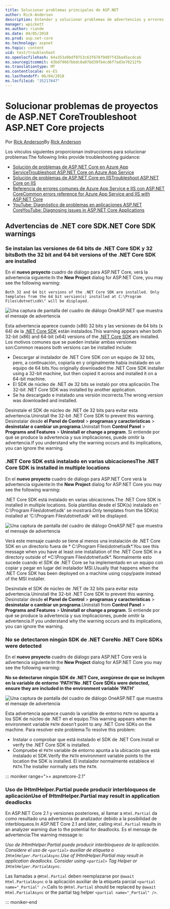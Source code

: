```yaml
---
title: Solucionar problemas principales de ASP.NET
author: Rick-Anderson
description: Entender y solucionar problemas de advertencias y errores con los proyectos de ASP.NET Core.
manager: wpickett
ms.author: riande
ms.date: 04/05/2018
ms.prod: asp.net-core
ms.technology: aspnet
ms.topic: content
uid: test/troubleshoot
ms.openlocfilehash: 64a353a9bdf0753c63f676f9d07f42ba45acdcab
ms.sourcegitcommit: 43bd79667bbdc8a07bd39fb4cd6f7ad3e70212fb
ms.translationtype: MT
ms.contentlocale: es-ES
ms.lasthandoff: 06/04/2018
ms.locfileid: "35217647"
---
```

# <a name="troubleshoot-aspnet-core-projects"></a><span data-ttu-id="1a525-103">Solucionar problemas de proyectos de ASP.NET Core</span><span class="sxs-lookup"><span data-stu-id="1a525-103">Troubleshoot ASP.NET Core projects</span></span>

<span data-ttu-id="1a525-104">Por [Rick Anderson](https://twitter.com/RickAndMSFT)</span><span class="sxs-lookup"><span data-stu-id="1a525-104">By [Rick Anderson](https://twitter.com/RickAndMSFT)</span></span>

<span data-ttu-id="1a525-105">Los vínculos siguientes proporcionan instrucciones para solucionar problemas:</span><span class="sxs-lookup"><span data-stu-id="1a525-105">The following links provide troubleshooting guidance:</span></span>

* [<span data-ttu-id="1a525-106">Solución de problemas de ASP.NET Core en Azure App Service</span><span class="sxs-lookup"><span data-stu-id="1a525-106">Troubleshoot ASP.NET Core on Azure App Service</span></span>](xref:host-and-deploy/azure-apps/troubleshoot)
* [<span data-ttu-id="1a525-107">Solución de problemas de ASP.NET Core en IIS</span><span class="sxs-lookup"><span data-stu-id="1a525-107">Troubleshoot ASP.NET Core on IIS</span></span>](xref:host-and-deploy/iis/troubleshoot)
* [<span data-ttu-id="1a525-108">Referencia de errores comunes de Azure App Service e IIS con ASP.NET Core</span><span class="sxs-lookup"><span data-stu-id="1a525-108">Common errors reference for Azure App Service and IIS with ASP.NET Core</span></span>](xref:host-and-deploy/azure-iis-errors-reference)
* [<span data-ttu-id="1a525-109">YouTube: Diagnóstico de problemas en aplicaciones ASP.NET Core</span><span class="sxs-lookup"><span data-stu-id="1a525-109">YouTube: Diagnosing issues in ASP.NET Core Applications</span></span>](https://www.youtube.com/watch?v=RYI0DHoIVaA)

<a name="sdk"></a>
## <a name="net-core-sdk-warnings"></a><span data-ttu-id="1a525-110">Advertencias de .NET core SDK</span><span class="sxs-lookup"><span data-stu-id="1a525-110">.NET Core SDK warnings</span></span>

### <a name="both-the-32-bit-and-64-bit-versions-of-the-net-core-sdk-are-installed"></a><span data-ttu-id="1a525-111">Se instalan las versiones de 64 bits de .NET Core SDK y 32 bits</span><span class="sxs-lookup"><span data-stu-id="1a525-111">Both the 32 bit and 64 bit versions of the .NET Core SDK are installed</span></span>
<span data-ttu-id="1a525-112">En el **nuevo proyecto** cuadro de diálogo para ASP.NET Core, verá la advertencia siguiente:</span><span class="sxs-lookup"><span data-stu-id="1a525-112">In the **New Project** dialog for ASP.NET Core, you may see the following warning:</span></span> 

    Both 32 and 64 bit versions of the .NET Core SDK are installed. Only templates from the 64 bit version(s) installed at C:\Program Files\dotnet\sdk\" will be displayed.

![Una captura de pantalla del cuadro de diálogo OneASP.NET que muestra el mensaje de advertencia](troubleshoot/_static/both32and64bit.png)

<span data-ttu-id="1a525-114">Esta advertencia aparece cuando (x86) 32 bits y las versiones de 64 bits (x 64) de la [.NET Core SDK](https://www.microsoft.com/net/download/all) están instalados.</span><span class="sxs-lookup"><span data-stu-id="1a525-114">This warning appears when both 32-bit (x86) and 64-bit (x64) versions of the [.NET Core SDK](https://www.microsoft.com/net/download/all) are installed.</span></span> <span data-ttu-id="1a525-115">Los motivos comunes que se pueden instalar ambas versiones son:</span><span class="sxs-lookup"><span data-stu-id="1a525-115">Common reasons both versions can be installed include:</span></span>

* <span data-ttu-id="1a525-116">Descargar al instalador de .NET Core SDK con un equipo de 32 bits, pero, a continuación, copiarla en y originalmente había instalado en un equipo de 64 bits.</span><span class="sxs-lookup"><span data-stu-id="1a525-116">You originally downloaded the .NET Core SDK installer using a 32-bit machine, but then copied it across and installed it on a 64-bit machine.</span></span> 
* <span data-ttu-id="1a525-117">El SDK de núcleo de .NET de 32 bits se instaló por otra aplicación.</span><span class="sxs-lookup"><span data-stu-id="1a525-117">The 32-bit .NET Core SDK was installed by another application.</span></span>
* <span data-ttu-id="1a525-118">Se ha descargado e instalado una versión incorrecta.</span><span class="sxs-lookup"><span data-stu-id="1a525-118">The wrong version was downloaded and installed.</span></span>

<span data-ttu-id="1a525-119">Desinstale el SDK de núcleo de .NET de 32 bits para evitar esta advertencia.</span><span class="sxs-lookup"><span data-stu-id="1a525-119">Uninstall the 32-bit .NET Core SDK to prevent this warning.</span></span> <span data-ttu-id="1a525-120">Desinstalar desde **el Panel de Control** > **programas y características** > **desinstalar o cambiar un programa**.</span><span class="sxs-lookup"><span data-stu-id="1a525-120">Uninstall from **Control Panel** > **Programs and Features** > **Uninstall or change a program**.</span></span> <span data-ttu-id="1a525-121">Si entiende por qué se produce la advertencia y sus implicaciones, puede omitir la advertencia.</span><span class="sxs-lookup"><span data-stu-id="1a525-121">If you understand why the warning occurs and its implications, you can ignore the warning.</span></span>

### <a name="the-net-core-sdk-is-installed-in-multiple-locations"></a><span data-ttu-id="1a525-122">.NET Core SDK está instalado en varias ubicaciones</span><span class="sxs-lookup"><span data-stu-id="1a525-122">The .NET Core SDK is installed in multiple locations</span></span>
<span data-ttu-id="1a525-123">En el **nuevo proyecto** cuadro de diálogo para ASP.NET Core verá la advertencia siguiente:</span><span class="sxs-lookup"><span data-stu-id="1a525-123">In the **New Project** dialog for ASP.NET Core you may see the following warning:</span></span> 

 <span data-ttu-id="1a525-124">.NET Core SDK está instalado en varias ubicaciones.</span><span class="sxs-lookup"><span data-stu-id="1a525-124">The .NET Core SDK is installed in multiple locations.</span></span> <span data-ttu-id="1a525-125">Sola plantillas desde el SDK(s) instalado en ' C:\Program Files\dotnet\sdk\' se mostrará.</span><span class="sxs-lookup"><span data-stu-id="1a525-125">Only templates from the SDK(s) installed at 'C:\Program Files\dotnet\sdk\' will be displayed.</span></span>

![Una captura de pantalla del cuadro de diálogo OneASP.NET que muestra el mensaje de advertencia](troubleshoot/_static/multiplelocations.png)

<span data-ttu-id="1a525-127">Verá este mensaje cuando se tiene al menos una instalación de .NET Core SDK en un directorio fuera de * C:\Program Files\dotnet\sdk\*.</span><span class="sxs-lookup"><span data-stu-id="1a525-127">You see this message when you have at least one installation of the .NET Core SDK in a directory outside of *C:\Program Files\dotnet\sdk\*.</span></span> <span data-ttu-id="1a525-128">Normalmente esto sucede cuando el SDK de .NET Core se ha implementado en un equipo con copiar y pegar en lugar del instalador MSI.</span><span class="sxs-lookup"><span data-stu-id="1a525-128">Usually that happens when the .NET Core SDK has been deployed on a machine using copy/paste instead of the MSI installer.</span></span>

<span data-ttu-id="1a525-129">Desinstale el SDK de núcleo de .NET de 32 bits para evitar esta advertencia.</span><span class="sxs-lookup"><span data-stu-id="1a525-129">Uninstall the 32-bit .NET Core SDK to prevent this warning.</span></span> <span data-ttu-id="1a525-130">Desinstalar desde **el Panel de Control** > **programas y características** > **desinstalar o cambiar un programa**.</span><span class="sxs-lookup"><span data-stu-id="1a525-130">Uninstall from **Control Panel** > **Programs and Features** > **Uninstall or change a program**.</span></span> <span data-ttu-id="1a525-131">Si entiende por qué se produce la advertencia y sus implicaciones, puede omitir la advertencia.</span><span class="sxs-lookup"><span data-stu-id="1a525-131">If you understand why the warning occurs and its implications, you can ignore the warning.</span></span>

### <a name="no-net-core-sdks-were-detected"></a><span data-ttu-id="1a525-132">No se detectaron ningún SDK de .NET Core</span><span class="sxs-lookup"><span data-stu-id="1a525-132">No .NET Core SDKs were detected</span></span>
<span data-ttu-id="1a525-133">En el **nuevo proyecto** cuadro de diálogo para ASP.NET Core verá la advertencia siguiente:</span><span class="sxs-lookup"><span data-stu-id="1a525-133">In the **New Project** dialog for ASP.NET Core you may see the following warning:</span></span> 

<span data-ttu-id="1a525-134">**No se detectaron ningún SDK de .NET Core, asegúrese de que se incluyen en la variable de entorno 'PATH'**</span><span class="sxs-lookup"><span data-stu-id="1a525-134">**No .NET Core SDKs were detected, ensure they are included in the environment variable 'PATH'**</span></span>

![Una captura de pantalla del cuadro de diálogo OneASP.NET que muestra el mensaje de advertencia](troubleshoot/_static/NoNetCore.png)

<span data-ttu-id="1a525-136">Esta advertencia aparece cuando la variable de entorno `PATH` no apunta a los SDK de núcleo de .NET en el equipo.</span><span class="sxs-lookup"><span data-stu-id="1a525-136">This warning appears when the environment variable `PATH` doesn’t point to any .NET Core SDKs on the machine.</span></span> <span data-ttu-id="1a525-137">Para resolver este problema:</span><span class="sxs-lookup"><span data-stu-id="1a525-137">To resolve this problem:</span></span>

* <span data-ttu-id="1a525-138">Instalar o comprobar que está instalado el SDK de .NET Core.</span><span class="sxs-lookup"><span data-stu-id="1a525-138">Install or verify the .NET Core SDK is installed.</span></span>
* <span data-ttu-id="1a525-139">Compruebe el `PATH` variable de entorno apunta a la ubicación que está instalado el SDK.</span><span class="sxs-lookup"><span data-stu-id="1a525-139">Verify the `PATH` environment variable points to the location the SDK is installed.</span></span> <span data-ttu-id="1a525-140">El instalador normalmente establece el `PATH`.</span><span class="sxs-lookup"><span data-stu-id="1a525-140">The installer normally sets the `PATH`.</span></span>

::: moniker range=">= aspnetcore-2.1"

### <a name="use-of-ihtmlhelperpartial-may-result-in-application-deadlocks"></a><span data-ttu-id="1a525-141">Uso de IHtmlHelper.Partial puede producir interbloqueos de aplicación</span><span class="sxs-lookup"><span data-stu-id="1a525-141">Use of IHtmlHelper.Partial may result in application deadlocks</span></span>

<span data-ttu-id="1a525-142">En ASP.NET Core 2.1 y versiones posteriores, al llamar a `Html.Partial` da como resultado una advertencia de analizador debido a la posibilidad de interbloqueos.</span><span class="sxs-lookup"><span data-stu-id="1a525-142">In ASP.NET Core 2.1 and later, calling `Html.Partial` results in an analyzer warning due to the potential for deadlocks.</span></span> <span data-ttu-id="1a525-143">Es el mensaje de advertencia:</span><span class="sxs-lookup"><span data-stu-id="1a525-143">The warning message is:</span></span>

<span data-ttu-id="1a525-144">*Uso de IHtmlHelper.Partial puede producir interbloqueos de la aplicación. Considere el uso de `<partial>` auxiliar de etiqueta o `IHtmlHelper.PartialAsync`.*</span><span class="sxs-lookup"><span data-stu-id="1a525-144">*Use of IHtmlHelper.Partial may result in application deadlocks. Consider using `<partial>` Tag Helper or `IHtmlHelper.PartialAsync`.*</span></span>

<span data-ttu-id="1a525-145">Las llamadas a `@Html.Partial` deben reemplazarse por `@await Html.PartialAsync` o la aplicación auxiliar de la etiqueta parcial `<partial name="_Partial" />`.</span><span class="sxs-lookup"><span data-stu-id="1a525-145">Calls to `@Html.Partial` should be replaced by `@await Html.PartialAsync` or the partial tag helper `<partial name="_Partial" />`.</span></span>

::: moniker-end
